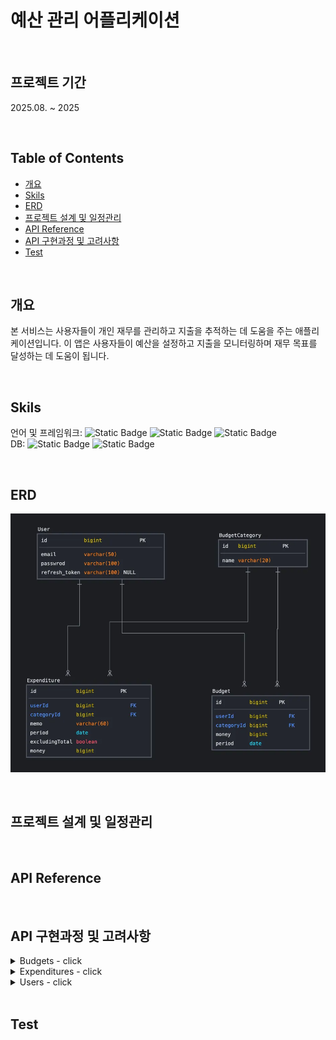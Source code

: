 
# 예산 관리 어플리케이션

<br/>

## 프로젝트 기간
2025.08. ~ 2025

<br/>

## Table of Contents
- [개요](#개요)
- [Skils](#skils)
- [ERD](#erd)
- [프로젝트 설계 및 일정관리](#프로젝트-설계-및-일정관리)
- [API Reference](#api-reference)
- [API 구현과정 및 고려사항](#api-구현과정-및-고려사항)
- [Test](#test)

<br/>

## 개요
본 서비스는 사용자들이 개인 재무를 관리하고 지출을 추적하는 데 도움을 주는 애플리케이션입니다. 이 앱은 사용자들이 예산을 설정하고 지출을 모니터링하며 재무 목표를 달성하는 데 도움이 됩니다.

<br/>

## Skils
언어 및 프레임워크: ![Static Badge](https://img.shields.io/badge/Java-red)
![Static Badge](https://img.shields.io/badge/SpringBoot-grean)
![Static Badge](https://img.shields.io/badge/SpringDataJPA-grean)
<br/>
DB: ![Static Badge](https://img.shields.io/badge/postgreSQL-blue)
![Static Badge](https://img.shields.io/badge/Redis-yellow)

<br/>

## ERD
![img.png](img.png)

<br/>

## 프로젝트 설계 및 일정관리


<br/>

## API Reference


<br/>

## API 구현과정 및 고려사항
<details>
<summary>Budgets - click</summary>

- Budget 카테고리 목록 조회
    - [GET] /api/budget-categories
    
- Budget 설정
    - [POST] /api/budgets
    
- Budget 수정
    - [PATCH] /api/budgets/{budgetId}
    
- Budget 설계 추천
    - [GET] /api/budgets/recommend
    
</details>

<details>
<summary>Expenditures - click</summary>

- Expenditure 생성
    - [POST] /api/expenditures

- Expenditure 수정
    - [PATCH] /api/expenditures/{expenditureId}

- Expenditure 목록 조회
    - [GET] /api/expenditures

- Expenditure 상세 조회
    - [GET] /api/expenditures/{expenditureId}

- Expenditure 삭제
    - [DELETE] /api/expenditures/{expenditureId}
    
- Expenditure 합계 제외
    - [PATCH] /api/expenditures/except/{expenditureId}
    
- Expenditure 추천
    - [GET] /api/expenditure/recommend
    
- Expenditure 안내
    - [GET] /api/expenditure/guide
    
</details>

<details>
<summary>Users - click</summary>

- User 회원가입
    - [POST] /api/users
    
- User 로그인
    - [POST] /api/users/login
    
</details>
<br/>

## Test
